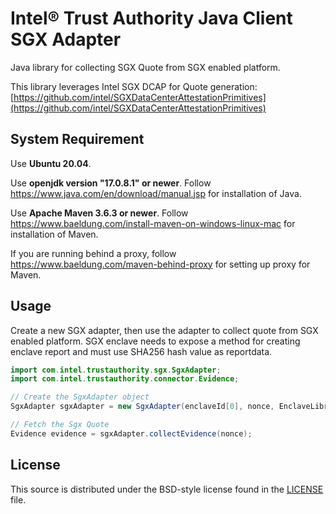 # Intel® Trust Authority Java Client SGX Adapter
Java library for collecting SGX Quote from SGX enabled platform.

This library leverages Intel SGX DCAP for Quote generation: [https://github.com/intel/SGXDataCenterAttestationPrimitives](https://github.com/intel/SGXDataCenterAttestationPrimitives)

## System Requirement

Use <b>Ubuntu 20.04</b>. 

Use <b>openjdk version "17.0.8.1" or newer</b>. Follow https://www.java.com/en/download/manual.jsp for installation of Java.

Use <b>Apache Maven 3.6.3 or newer</b>. Follow https://www.baeldung.com/install-maven-on-windows-linux-mac for installation of Maven.

If you are running behind a proxy, follow https://www.baeldung.com/maven-behind-proxy for setting up proxy for Maven.

## Usage

Create a new SGX adapter, then use the adapter to collect quote from SGX enabled platform.
SGX enclave needs to expose a method for creating enclave report and must use SHA256 hash value as reportdata.

```java
import com.intel.trustauthority.sgx.SgxAdapter;
import com.intel.trustauthority.connector.Evidence;

// Create the SgxAdapter object
SgxAdapter sgxAdapter = new SgxAdapter(enclaveId[0], nonce, EnclaveLibrary.EnclaveFunction);

// Fetch the Sgx Quote
Evidence evidence = sgxAdapter.collectEvidence(nonce);
```

## License

This source is distributed under the BSD-style license found in the [LICENSE](../LICENSE)
file.
